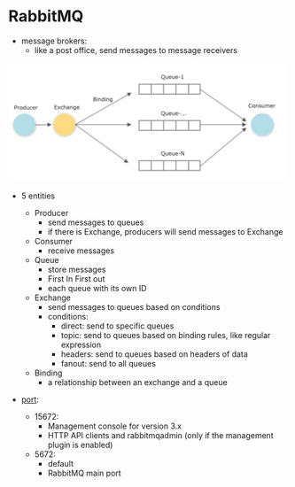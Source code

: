 
# RabbitMQ
* message brokers:
    * like a post office, send messages to message receivers

![Structure of RabbitMQ](./RabbitMQ.JPG)

* 5 entities
    * Producer
        * send messages to queues
        * if there is Exchange, producers will send messages to Exchange
    * Consumer
        * receive messages
    * Queue
        * store messages
        * First In First out
        * each queue with its own ID
    * Exchange
        * send messages to queues based on conditions
        * conditions:
            * direct: send to specific queues
            * topic: send to queues based on binding rules, like regular expression
            * headers: send to queues based on headers of data
            * fanout: send to all queues
    * Binding
        * a relationship between an exchange and a queue

* [port](https://stackoverflow.com/questions/12792856/what-ports-does-rabbitmq-use):
    * 15672: 
        * Management console for version 3.x
        * HTTP API clients and rabbitmqadmin (only if the management plugin is enabled)
    * 5672:
        * default
        * RabbitMQ main port
